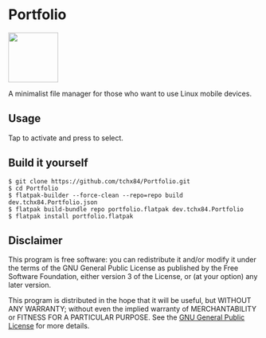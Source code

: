 # Portfolio

<img height="100" src="https://github.com/tchx84/Portfolio/blob/master/data/dev.tchx84.Portfolio.svg">

A minimalist file manager for those who want to use Linux mobile devices.

## Usage

Tap to activate and press to select.

## Build it yourself

```
$ git clone https://github.com/tchx84/Portfolio.git
$ cd Portfolio
$ flatpak-builder --force-clean --repo=repo build dev.tchx84.Portfolio.json
$ flatpak build-bundle repo portfolio.flatpak dev.tchx84.Portfolio
$ flatpak install portfolio.flatpak
```

## Disclaimer

This program is free software: you can redistribute it and/or modify it under the terms of the GNU General Public License as published by the Free Software Foundation, either version 3 of the License, or (at your option) any later version.

This program is distributed in the hope that it will be useful, but WITHOUT ANY WARRANTY; without even the implied warranty of MERCHANTABILITY or FITNESS FOR A PARTICULAR PURPOSE. See the [GNU General Public License](COPYING) for more details.

